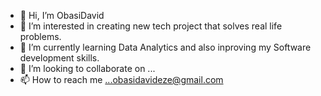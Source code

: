 - 👋 Hi, I’m ObasiDavid
- 👀 I’m interested in creating new tech project that solves real life problems.
- 🌱 I’m currently learning Data Analytics and also inproving my Software development skills.
- 💞️ I’m looking to collaborate on ...
- 📫 How to reach me ...obasidavideze@gmail.com

<!---
ObasiDavid/ObasiDavid is a ✨ special ✨ repository because its `README.md` (this file) appears on your GitHub profile.
You can click the Preview link to take a look at your changes.
--->
